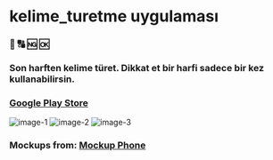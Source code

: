 # kelime_turetme uygulaması

### 🔡 🔠 🆖 🆗

### Son harften kelime türet. Dikkat et bir harfi sadece bir kez kullanabilirsin.
### [Google Play Store](https://play.google.com/store/apps/details?id=com.seaapi.kelime_turet)

![image-1](https://i.hizliresim.com/le2XHb.png)
![image-2](https://i.hizliresim.com/F0MDne.png)
![image-3](https://i.hizliresim.com/tku2yc.png)
### Mockups from: [Mockup Phone](https://mockuphone.com/#ios)